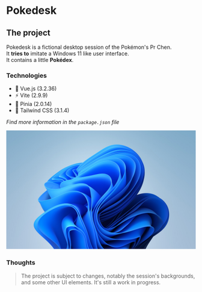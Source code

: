 # Pokedesk

## The project

Pokedesk is a fictional desktop session of the Pokémon's Pr Chen.<br>
It **tries to** imitate a Windows 11 like user interface.<br>
It contains a little **Pokédex**.

### Technologies

* 🔭 Vue.js (3.2.36)
* ⚡ Vite (2.9.9)
* 🍍 Pinia (2.0.14)
* 🌈 Tailwind CSS (3.1.4)

*Find more information in the `package.json` file*

<picture>
  <source media="(prefers-color-scheme: dark)" srcset="/src/assets/screenshots/w11_dark.jpg">
  <img alt="Pokedesk homepage preview in light color mode and dark color mode." src="/src/assets/screenshots/w11_light.jpg">
</picture>

### Thoughts

>The project is subject to changes, notably the session's backgrounds, and some other UI elements. It's still a work in progress.